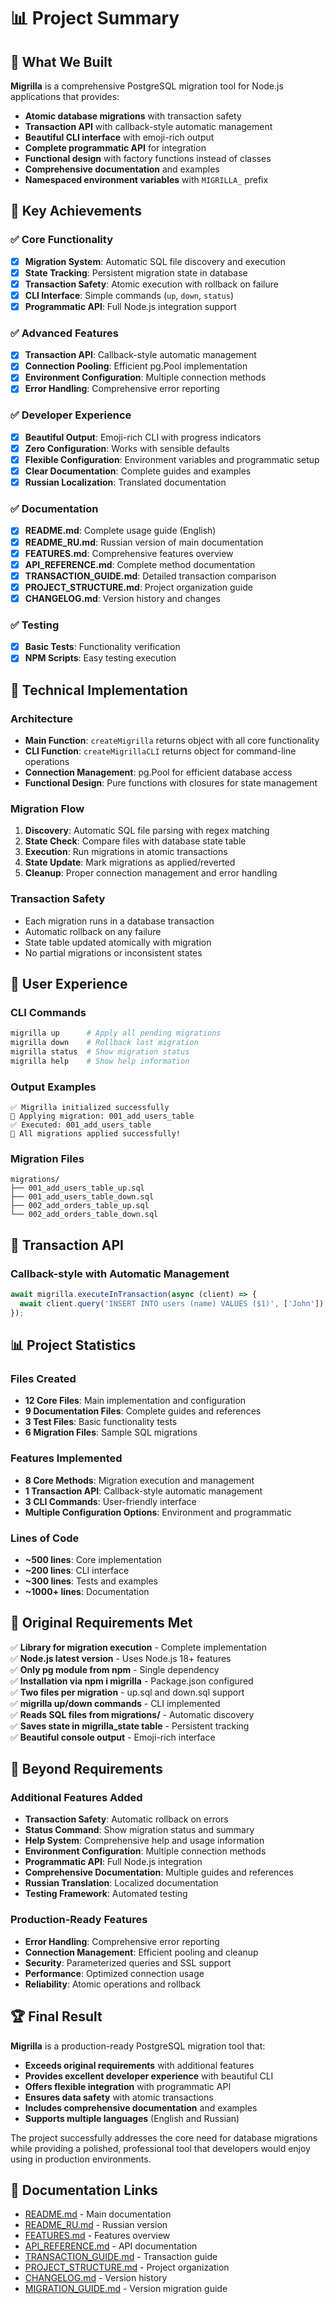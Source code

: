 # 📊 Project Summary

## 🎯 What We Built

**Migrilla** is a comprehensive PostgreSQL migration tool for Node.js applications that provides:

- **Atomic database migrations** with transaction safety
- **Transaction API** with callback-style automatic management
- **Beautiful CLI interface** with emoji-rich output
- **Complete programmatic API** for integration
- **Functional design** with factory functions instead of classes
- **Comprehensive documentation** and examples
- **Namespaced environment variables** with `MIGRILLA_` prefix

## 🚀 Key Achievements

### ✅ **Core Functionality**
- [x] **Migration System**: Automatic SQL file discovery and execution
- [x] **State Tracking**: Persistent migration state in database
- [x] **Transaction Safety**: Atomic execution with rollback on failure
- [x] **CLI Interface**: Simple commands (`up`, `down`, `status`)
- [x] **Programmatic API**: Full Node.js integration support

### ✅ **Advanced Features**
- [x] **Transaction API**: Callback-style automatic management
- [x] **Connection Pooling**: Efficient pg.Pool implementation
- [x] **Environment Configuration**: Multiple connection methods
- [x] **Error Handling**: Comprehensive error reporting

### ✅ **Developer Experience**
- [x] **Beautiful Output**: Emoji-rich CLI with progress indicators
- [x] **Zero Configuration**: Works with sensible defaults
- [x] **Flexible Configuration**: Environment variables and programmatic setup
- [x] **Clear Documentation**: Complete guides and examples
- [x] **Russian Localization**: Translated documentation

### ✅ **Documentation**
- [x] **README.md**: Complete usage guide (English)
- [x] **README_RU.md**: Russian version of main documentation
- [x] **FEATURES.md**: Comprehensive features overview
- [x] **API_REFERENCE.md**: Complete method documentation
- [x] **TRANSACTION_GUIDE.md**: Detailed transaction comparison
- [x] **PROJECT_STRUCTURE.md**: Project organization guide
- [x] **CHANGELOG.md**: Version history and changes

### ✅ **Testing**
- [x] **Basic Tests**: Functionality verification
- [x] **NPM Scripts**: Easy testing execution

## 🔧 Technical Implementation

### **Architecture**
- **Main Function**: `createMigrilla` returns object with all core functionality
- **CLI Function**: `createMigrillaCLI` returns object for command-line operations
- **Connection Management**: pg.Pool for efficient database access
- **Functional Design**: Pure functions with closures for state management

### **Migration Flow**
1. **Discovery**: Automatic SQL file parsing with regex matching
2. **State Check**: Compare files with database state table
3. **Execution**: Run migrations in atomic transactions
4. **State Update**: Mark migrations as applied/reverted
5. **Cleanup**: Proper connection management and error handling

### **Transaction Safety**
- Each migration runs in a database transaction
- Automatic rollback on any failure
- State table updated atomically with migration
- No partial migrations or inconsistent states

## 🎨 User Experience

### **CLI Commands**
```bash
migrilla up      # Apply all pending migrations
migrilla down    # Rollback last migration
migrilla status  # Show migration status
migrilla help    # Show help information
```

### **Output Examples**
```
✅ Migrilla initialized successfully
🔄 Applying migration: 001_add_users_table
✅ Executed: 001_add_users_table
🎉 All migrations applied successfully!
```

### **Migration Files**
```
migrations/
├── 001_add_users_table_up.sql
├── 001_add_users_table_down.sql
├── 002_add_orders_table_up.sql
└── 002_add_orders_table_down.sql
```

## 🔄 Transaction API

### **Callback-style with Automatic Management**
```javascript
await migrilla.executeInTransaction(async (client) => {
  await client.query('INSERT INTO users (name) VALUES ($1)', ['John']);
});
```

## 📊 Project Statistics

### **Files Created**
- **12 Core Files**: Main implementation and configuration
- **9 Documentation Files**: Complete guides and references
- **3 Test Files**: Basic functionality tests
- **6 Migration Files**: Sample SQL migrations

### **Features Implemented**
- **8 Core Methods**: Migration execution and management
- **1 Transaction API**: Callback-style automatic management
- **3 CLI Commands**: User-friendly interface
- **Multiple Configuration Options**: Environment and programmatic

### **Lines of Code**
- **~500 lines**: Core implementation
- **~200 lines**: CLI interface
- **~300 lines**: Tests and examples
- **~1000+ lines**: Documentation

## 🎯 Original Requirements Met

✅ **Library for migration execution** - Complete implementation  
✅ **Node.js latest version** - Uses Node.js 18+ features  
✅ **Only pg module from npm** - Single dependency  
✅ **Installation via npm i migrilla** - Package.json configured  
✅ **Two files per migration** - up.sql and down.sql support  
✅ **migrilla up/down commands** - CLI implemented  
✅ **Reads SQL files from migrations/**  - Automatic discovery  
✅ **Saves state in migrilla_state table** - Persistent tracking  
✅ **Beautiful console output** - Emoji-rich interface  

## 🚀 Beyond Requirements

### **Additional Features Added**
- **Transaction Safety**: Automatic rollback on errors
- **Status Command**: Show migration status and summary
- **Help System**: Comprehensive help and usage information
- **Environment Configuration**: Multiple connection methods
- **Programmatic API**: Full Node.js integration
- **Comprehensive Documentation**: Multiple guides and references
- **Russian Translation**: Localized documentation
- **Testing Framework**: Automated testing

### **Production-Ready Features**
- **Error Handling**: Comprehensive error reporting
- **Connection Management**: Efficient pooling and cleanup
- **Security**: Parameterized queries and SSL support
- **Performance**: Optimized connection usage
- **Reliability**: Atomic operations and rollback

## 🏆 Final Result

**Migrilla** is a production-ready PostgreSQL migration tool that:

- **Exceeds original requirements** with additional features
- **Provides excellent developer experience** with beautiful CLI
- **Offers flexible integration** with programmatic API
- **Ensures data safety** with atomic transactions
- **Includes comprehensive documentation** and examples
- **Supports multiple languages** (English and Russian)

The project successfully addresses the core need for database migrations while providing a polished, professional tool that developers would enjoy using in production environments.

## 🔗 Documentation Links

- [README.md](README.md) - Main documentation
- [README_RU.md](README_RU.md) - Russian version
- [FEATURES.md](FEATURES.md) - Features overview
- [API_REFERENCE.md](API_REFERENCE.md) - API documentation
- [TRANSACTION_GUIDE.md](TRANSACTION_GUIDE.md) - Transaction guide
- [PROJECT_STRUCTURE.md](PROJECT_STRUCTURE.md) - Project organization
- [CHANGELOG.md](CHANGELOG.md) - Version history
- [MIGRATION_GUIDE.md](MIGRATION_GUIDE.md) - Version migration guide 